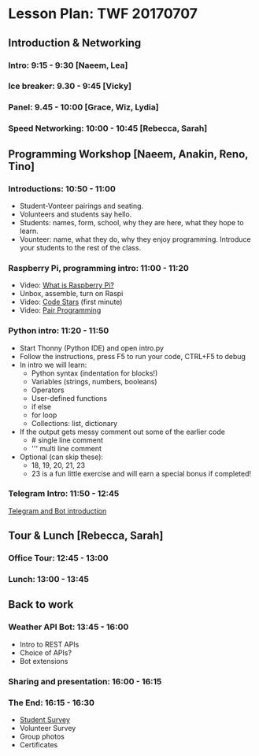 # Lesson Plan: TWF 20170707

## Introduction & Networking

### Intro: 9:15 - 9:30 [Naeem, Lea]

### Ice breaker: 9.30 - 9:45 [Vicky]

### Panel: 9.45 - 10:00 [Grace, Wiz, Lydia]

### Speed Networking: 10:00 - 10:45 [Rebecca, Sarah]

## Programming Workshop [Naeem, Anakin, Reno, Tino]

### Introductions: 10:50 - 11:00

* Student-Vonteer pairings and seating.
* Volunteers and students say hello.
* Students: names, form, school, why they are here, what they hope to learn.
* Vounteer: name, what they do, why they enjoy programming. Introduce your students to the rest of the class.

### Raspberry Pi, programming intro: 11:00 - 11:20

* Video: [What is Raspberry Pi?](https://www.youtube.com/watch?v=uXUjwk2-qx4)
* Unbox, assemble, turn on Raspi
* Video: [Code Stars](https://www.youtube.com/watch?v=dU1xS07N-FA) (first minute)
* Video: [Pair Programming](https://www.youtube.com/watch?v=vgkahOzFH2Q)

### Python intro: 11:20 - 11:50

* Start Thonny (Python IDE) and open intro.py
* Follow the instructions, press F5 to run your code, CTRL+F5 to debug
* In intro we will learn:
  * Python syntax (indentation for blocks!)
  * Variables (strings, numbers, booleans)
  * Operators
  * User-defined functions
  * if else
  * for loop
  * Collections: list, dictionary
* If the output gets messy comment out some of the earlier code
  * \# single line comment
  * ''' multi line comment
* Optional (can skip these):
  * 18, 19, 20, 21, 23
  * 23 is a fun little exercise and will earn a special bonus if completed!

### Telegram Intro: 11:50 - 12:45

[Telegram and Bot introduction](BOT_INTRO.md)

## Tour & Lunch [Rebecca, Sarah]

### Office Tour: 12:45 - 13:00

### Lunch: 13:00 - 13:45

## Back to work

### Weather API Bot: 13:45 - 16:00

* Intro to REST APIs
* Choice of APIs?
* Bot extensions

### Sharing and presentation: 16:00 - 16:15

### The End: 16:15 - 16:30

* [Student Survey](https://goo.gl/forms/NoldzzeR92vCXG5G3)
* Volunteer Survey
* Group photos
* Certificates

